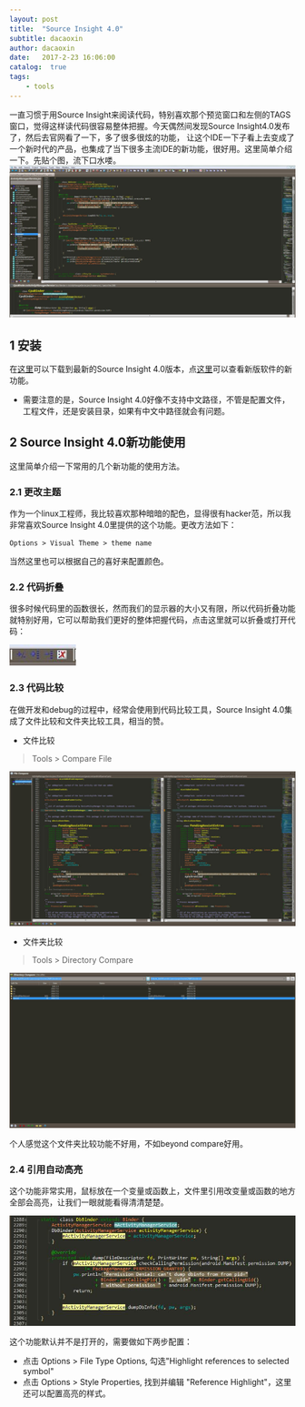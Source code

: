 ```yaml
---
layout: post
title:  "Source Insight 4.0"
subtitle: dacaoxin
author: dacaoxin
date:   2017-2-23 16:06:00
catalog:  true
tags:
    - tools
---
```


一直习惯于用Source Insight来阅读代码，特别喜欢那个预览窗口和左侧的TAGS窗口，觉得这样读代码很容易整体把握。今天偶然间发现Source Insight4.0发布了，然后去官网看了一下，多了很多很炫的功能，
让这个IDE一下子看上去变成了一个新时代的产品，也集成了当下很多主流IDE的新功能，很好用。这里简单介绍一下。先贴个图，流下口水喽。
![sourceinsight 4.0](/images/sourceinsight/preview.jpg)

## 1 安装

在[这里](https://www.sourceinsight.com/download/)可以下载到最新的Source Insight 4.0版本，点[这里](https://www.sourceinsight.com/#features)可以查看新版软件的新功能。

* 需要注意的是，Source Insight 4.0好像不支持中文路径，不管是配置文件，工程文件，还是安装目录，如果有中文中路径就会有问题。

## 2 Source Insight 4.0新功能使用

这里简单介绍一下常用的几个新功能的使用方法。

### 2.1 更改主题

作为一个linux工程师，我比较喜欢那种暗暗的配色，显得很有hacker范，所以我非常喜欢Source Insight 4.0里提供的这个功能。更改方法如下：

	Options > Visual Theme > theme name
	
当然这里也可以根据自己的喜好来配置颜色。

### 2.2 代码折叠

很多时候代码里的函数很长，然而我们的显示器的大小又有限，所以代码折叠功能就特别好用，它可以帮助我们更好的整体把握代码，点击这里就可以折叠或打开代码：

![代码折叠](/images/sourceinsight/collaping.jpg)

### 2.3 代码比较

在做开发和debug的过程中，经常会使用到代码比较工具，Source Insight 4.0集成了文件比较和文件夹比较工具，相当的赞。

* 文件比较

> Tools > Compare File

![文件比较](/images/sourceinsight/file_compare.jpg)

* 文件夹比较

> Tools > Directory Compare

![文件夹比较](/images/sourceinsight/dir_compare.jpg)

个人感觉这个文件夹比较功能不好用，不如beyond compare好用。

### 2.4 引用自动高亮

这个功能非常实用，鼠标放在一个变量或函数上，文件里引用改变量或函数的地方全部会高亮，让我们一眼就能看得清清楚楚。

![引用自动高亮](/images/sourceinsight/highting.jpg)

这个功能默认并不是打开的，需要做如下两步配置：

* 点击 Options > File Type Options, 勾选"Highlight ref­erences to selected symbol"
* 点击 Options > Style Properties, 找到并编辑 "Reference Highlight"，这里还可以配置高亮的样式。
